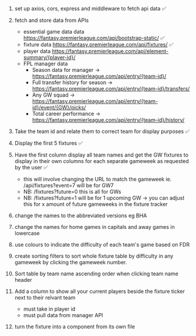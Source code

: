1. set up axios, cors, express and middleware to fetch api data ✅

2. fetch and store data from APIs
    - essential game data data https://fantasy.premierleague.com/api/bootstrap-static/ ✅
    - fixture data https://fantasy.premierleague.com/api/fixtures/ ✅
    - player data  https://fantasy.premierleague.com/api/element-summary/{player-id}/
    - FPL manager data 
        - Season data for manager -> https://fantasy.premierleague.com/api/entry/{team-id}/
        - Full transfer history for season -> https://fantasy.premierleague.com/api/entry/{team-id}/transfers/
        - Any GW squad -> https://fantasy.premierleague.com/api/entry/{team-id}/event/{GW}/picks/
        - Total career performance -> https://fantasy.premierleague.com/api/entry/{team-id}/history/

3. Take the team id and relate them to correct team for display purposes ✅
4. Display the first 5 fixtures ✅
5. Have the first column display all team names and get the GW fixtures to display in their own columns for each separate gameweek as requested by the user ✅
   - this will involve changing the URL to match the gameweek ie. /api/fixtures?event=7 will be for GW7
   - NB: /fixtures?future=0 this is all for GWs
   - NB: /fixtures?future=1 will be for 1 upcoming GW -> you can adjust this for x amount of future gameweeks in the fixture tracker
6. change the names to the abbreviated versions eg BHA
7. change the names for home games in capitals and away games in lowercase
8. use colours to indicate the difficulty of each team's game based on FDR
9. create sorting filters to sort whole fixture table by difficulty in any gameweek by clicking the gameweek number.  
10. Sort table by team name ascending order when clicking team name header
11. Add a column to show all your current players beside the fixture ticker next to their relvant team
    - must take in player id
    - must pull data from manager API
12. turn the fixture into a component from its own file